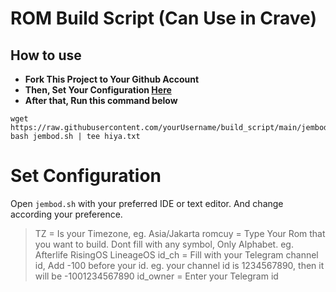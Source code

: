 # ROM Build Script (Can Use in Crave)
## How to use
+ **Fork This Project to Your Github Account**
+ **Then, Set Your Configuration [Here](https://github.com/ctrhyz/build_script#set-configuration)**
+ **After that, Run this command below**
```
wget https://raw.githubusercontent.com/yourUsername/build_script/main/jembod.sh
bash jembod.sh | tee hiya.txt
```

# Set Configuration
Open `jembod.sh` with your preferred IDE or text editor.
And change according your preference.
>TZ = Is your Timezone, eg. Asia/Jakarta
>romcuy = Type Your Rom that you want to build. Dont fill with any symbol, Only Alphabet. eg. Afterlife RisingOS LineageOS
>id_ch = Fill with your Telegram channel id, Add -100 before your id. eg. your channel id is 1234567890, then it will be -1001234567890
>id_owner = Enter your Telegram id